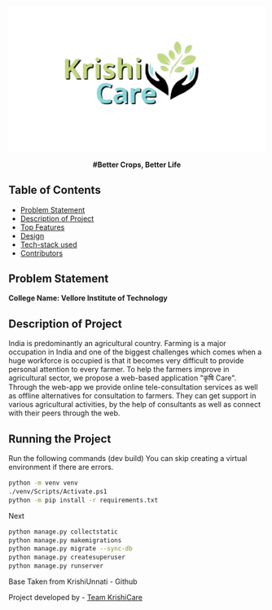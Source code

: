 <br>
<p align="center">
    <img src="static/Images/Logo.png" alt="logo" width="600">
  </a>
</p>

<p align="center">
<b>#Better Crops, Better Life </b>
</p>

## Table of Contents

- [Problem Statement](#problem-statement)
- [Description of Project](#description-of-project)
- [Top Features](#top-features)
- [Design](#design)
- [Tech-stack used](#techstack-used)
- [Contributors](#contributors)

## Problem Statement

**College Name: Vellore Institute of Technology**

## Description of Project

India is predominantly an agricultural country. Farming is a major occupation in India and one of the biggest challenges which comes when a huge workforce is occupied is that it becomes very difficult to provide personal attention to every farmer. To help the farmers improve in agricultural sector, we propose a web-based application "कृषि Care". Through the web-app we provide online tele-consultation services as well as offline alternatives for consultation to farmers. They can get support in various agricultural activities, by the help of consultants as well as connect with their peers through the web.

## Running the Project

Run the following commands (dev build)
You can skip creating a virtual environment if there are errors.

```sh
python -m venv venv
./venv/Scripts/Activate.ps1
python -m pip install -r requirements.txt

```

Next

```sh
python manage.py collectstatic
python manage.py makemigrations
python manage.py migrate --sync-db
python manage.py createsuperuser 
python manage.py runserver
```
Base Taken from KrishiUnnati - Github

Project developed by - [Team KrishiCare](https://github.com/kTejss)
